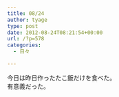 ```yaml
---
title: 08/24
author: tyage
type: post
date: 2012-08-24T08:21:54+00:00
url: /?p=578
categories:
  - 日々

---
```

<p>今日は昨日作ったたこ飯だけを食べた。<br />
有意義だった。</p>
